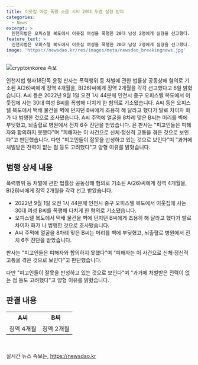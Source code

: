 ```yaml
---
title: 이웃집 여성 폭행 소음 시비 20대 두명 실형 받아
categories:
  - News
excerpt: >
  인천지법은 오피스텔 복도에서 이웃집 여성을 폭행한 20대 남성 2명에게 실형을 선고했다. A(26)씨는 징역 4개월, B(26)씨는 징역 2개월을 선고받았다. 이들은 이웃집 여성이 소리를 내어 시비를 걸자 폭행한 것으로 조사됐으며, 피해자는 뇌출혈로 6주간의 치료를 받았다. 윤 판사는 피해자의 고통을 고려하되, 피고인들의 전력과 반성을 고려하여 양형하였다.
feature_text: >
  인천지법은 오피스텔 복도에서 이웃집 여성을 폭행한 20대 남성 2명에게 실형을 선고했다. A(26)씨는 징역 4개월, B(26)씨는 징역 2개월을 선고받았다. 이들은 이웃집 여성이 소리를 내어 시비를 걸자 폭행한 것으로 조사됐으며, 피해자는 뇌출혈로 6주간의 치료를 받았다. 윤 판사는 피해자의 고통을 고려하되, 피고인들의 전력과 반성을 고려하여 양형하였다.
image: 'https://newsdao.kr/res/images/meta/newsdao_breakingnews.jpg'
---
```


<p><img src="https://newsdao.kr/res/images/meta/newsdao_breakingnews.jpg" alt="cryptoinkorea 속보" /></p>

<p>인천지법 형사18단독 윤정 판사는 폭력행위 등 처벌에 관한 법률상 공동상해 혐의로 기소된 A(26)씨에게 징역 4개월을, B(26)씨에게 징역 2개월을 각각 선고했다고 6일 밝혔습니다. A씨 등은 2022년 9월 1일 오전 1시 44분께 인천시 중구 오피스텔 복도에서 이웃집에 사는 30대 여성 B씨를 폭행해 다치게 한 혐의로 기소됐습니다. A씨 등은 오피스텔 복도에서 택배 물건을 벽에 던지던 B씨에게 조용히 해 달라고 했다가 발로 차이자 화가 나 범행한 것으로 조사됐습니다. A씨 주먹에 얼굴을 8차례 맞은 B씨는 머리를 벽에 부딪혔고, 뇌출혈로 병원에서 전치 6주 진단을 받았습니다. 윤 판사는 "피고인들은 피해자와 합의하지 못했다"며 "피해자는 이 사건으로 신체·정신적 고통을 겪은 것으로 보인다"고 판단했습니다. 다만 "피고인들이 잘못을 반성하고 있는 것으로 보인다"며 "과거에 처벌받은 전력이 없는 점 등도 고려했다"고 양형 이유를 밝혔습니다.</p>

<h2 data-ke-size="size26">범행 상세 내용</h2>

<p data-ke-size="size16">폭력행위 등 처벌에 관한 법률상 공동상해 혐의로 기소된 A(26)씨에게 징역 4개월을, B(26)씨에게 징역 2개월을 각각 선고 받았습니다.</p>

<ul>
    <li>2022년 9월 1일 오전 1시 44분께 인천시 중구 오피스텔 복도에서 이웃집에 사는 30대 여성 B씨를 폭행해 다치게 한 혐의로 기소됐습니다.</li>
    <li>오피스텔 복도에서 택배 물건을 벽에 던지던 B씨에게 조용히 해 달라고 했다가 발로 차이자 화가 나 범행한 것으로 조사됐습니다.</li>
    <li>A씨 주먹에 얼굴을 8차례 맞은 B씨는 머리를 벽에 부딪혔고, 뇌출혈로 병원에서 전치 6주 진단을 받았습니다.</li>
</ul>

<p data-ke-size="size16">판사는 "피고인들은 피해자와 합의하지 못했다"며 "피해자는 이 사건으로 신체·정신적 고통을 겪은 것으로 보인다"고 판단했습니다.</p>

<p data-ke-size="size16">다만 "피고인들이 잘못을 반성하고 있는 것으로 보인다"며 "과거에 처벌받은 전력이 없는 점 등도 고려했다"고 양형 이유를 밝혔습니다.</p>

<h2 data-ke-size="size26">판결 내용</h2>

<table>
    <tr>
        <td style="text-align: center; height: 17px;"><b>A씨</b></td>
        <td style="text-align: center; height: 17px;"><b>B씨</b></td>
    </tr>
    <tr>
        <td style="text-align: center; height: 17px;">징역 4개월</td>
        <td style="text-align: center; height: 17px;">징역 2개월</td>
    </tr>
</table>

<p data-ke-size="size16">&nbsp;</p>
실시간 뉴스 속보는, <a href="https://newsdao.kr" rel="dofollow">https://newsdao.kr</a>


